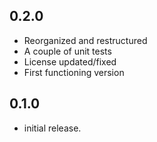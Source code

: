 ## 0.2.0

* Reorganized and restructured
* A couple of unit tests
* License updated/fixed
* First functioning version

## 0.1.0

* initial release.
